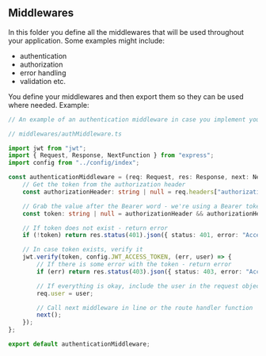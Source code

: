 ## Middlewares

In this folder you define all the middlewares that will be used throughout your application. Some examples might include:
- authentication
- authorization
- error handling
- validation etc.

You define your middlewares and then export them so they can be used where needed. Example:

```ts
// An example of an authentication middleware in case you implement your own authentication using JWT.

// middlewares/authMiddleware.ts

import jwt from "jwt";
import { Request, Response, NextFunction } from "express";
import config from "../config/index";

const authenticationMiddleware = (req: Request, res: Response, next: NextFunction): void => {
    // Get the token from the authorization header
    const authorizationHeader: string | null = req.headers["authorization"];

    // Grab the value after the Bearer word - we're using a Bearer token here
    const token: string | null = authorizationHeader && authorizationHeader.split(" ")[1];

    // If token does not exist - return error
    if (!token) return res.status(401).json({ status: 401, error: "Access denied. No token provided." });

    // In case token exists, verify it
    jwt.verify(token, config.JWT_ACCESS_TOKEN, (err, user) => {
        // If there is some error with the token - return error
        if (err) return res.status(403).json({ status: 403, error: "Access forbidden. Invalid token provided." });

        // If everything is okay, include the user in the request object
        req.user = user;

        // Call next middleware in line or the route handler function
        next();
    });
};

export default authenticationMiddleware;
```
